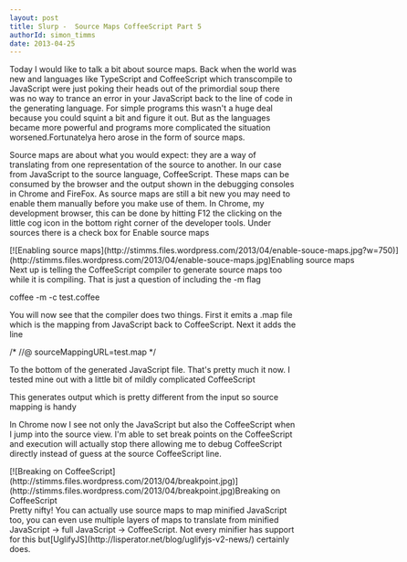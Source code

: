 ```yaml
---
layout: post
title: Slurp -  Source Maps CoffeeScript Part 5
authorId: simon_timms
date: 2013-04-25
---
```


Today I would like to talk a bit about source maps. Back when the world was new and languages like TypeScript and CoffeeScript which transcompile to JavaScript were just poking their heads out of the primordial soup there was no way to trance an error in your JavaScript back to the line of code in the generating language. For simple programs this wasn't a huge deal because you could squint a bit and figure it out. But as the languages became more powerful and programs more complicated the situation worsened.Fortunatelya hero arose in the form of source maps.

Source maps are about what you would expect: they are a way of translating from one representation of the source to another. In our case from JavaScript to the source language, CoffeeScript. These maps can be consumed by the browser and the output shown in the debugging consoles in Chrome and FireFox. As source maps are still a bit new you may need to enable them manually before you make use of them. In Chrome, my development browser, this can be done by hitting F12 the clicking on the little cog icon in the bottom right corner of the developer tools. Under sources there is a check box for Enable source maps

<div class="wp-caption aligncenter" id="attachment_2647" style="width: 760px">[![Enabling source maps](http://stimms.files.wordpress.com/2013/04/enable-souce-maps.jpg?w=750)](http://stimms.files.wordpress.com/2013/04/enable-souce-maps.jpg)Enabling source maps

</div>Next up is telling the CoffeeScript compiler to generate source maps too while it is compiling. That is just a question of including the -m flag

coffee -m -c test.coffee

You will now see that the compiler does two things. First it emits a .map file which is the mapping from JavaScript back to CoffeeScript. Next it adds the line

/* //@ sourceMappingURL=test.map */

To the bottom of the generated JavaScript file. That's pretty much it now. I tested mine out with a little bit of mildly complicated CoffeeScript

<script src='https://gist.github.com/stimms/5460096.js'></script>

This generates output which is pretty different from the input so source mapping is handy

<script src='https://gist.github.com/stimms/5460733.js'></script>

In Chrome now I see not only the JavaScript but also the CoffeeScript when I jump into the source view. I'm able to set break points on the CoffeeScript and execution will actually stop there allowing me to debug CoffeeScript directly instead of guess at the source CoffeeScript line.

<div class="wp-caption aligncenter" id="attachment_2650" style="width: 476px">[![Breaking on CoffeeScript](http://stimms.files.wordpress.com/2013/04/breakpoint.jpg)](http://stimms.files.wordpress.com/2013/04/breakpoint.jpg)Breaking on CoffeeScript

</div>Pretty nifty! You can actually use source maps to map minified JavaScript too, you can even use multiple layers of maps to translate from minified JavaScript -> full JavaScript -> CoffeeScript. Not every minifier has support for this but[UglifyJS](http://lisperator.net/blog/uglifyjs-v2-news/) certainly does.



